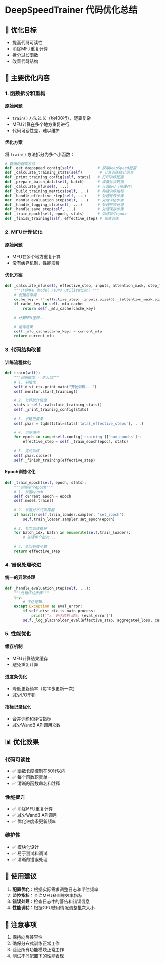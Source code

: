 # DeepSpeedTrainer 代码优化总结

## 🎯 优化目标
- 提高代码可读性
- 消除MFU重复计算
- 拆分过长函数
- 改善代码结构

## 🔧 主要优化内容

### 1. 函数拆分和重构

#### 原始问题
- `train()` 方法过长（约400行），逻辑复杂
- MFU计算在多个地方重复进行
- 代码可读性差，难以维护

#### 优化方案
将 `train()` 方法拆分为多个小函数：

```python
# 新增的辅助方法
def _get_deepspeed_config(self)           # 获取DeepSpeed配置
def _calculate_training_stats(self)        # 计算训练统计信息
def _print_training_config(self, stats)   # 打印训练配置
def _prepare_batch_data(self, batch)      # 准备批次数据
def _calculate_mfu(self, ...)             # 计算MFU（带缓存）
def _build_training_metrics(self, ...)    # 构建训练指标
def _handle_effective_step(self, ...)     # 处理有效步骤
def _handle_evaluation_step(self, ...)    # 处理评估步骤
def _handle_logging_step(self, ...)       # 处理日志记录
def _handle_save_step(self, ...)          # 处理保存步骤
def _train_epoch(self, epoch, stats)      # 训练单个epoch
def _finish_training(self, effective_step) # 完成训练
```

### 2. MFU计算优化

#### 原始问题
- MFU在多个地方重复计算
- 没有缓存机制，性能浪费

#### 优化方案
```python
def _calculate_mfu(self, effective_step, inputs, attention_mask, step_time):
    """计算MFU（Model FLOPs Utilization）"""
    # 创建缓存键
    cache_key = f"{effective_step}_{inputs.size(0)}_{attention_mask.size(1)}"
    if cache_key in self._mfu_cache:
        return self._mfu_cache[cache_key]
    
    # 计算MFU逻辑...
    
    # 缓存结果
    self._mfu_cache[cache_key] = current_mfu
    return current_mfu
```

### 3. 代码结构改善

#### 训练流程优化
```python
def train(self):
    """训练模型 - 主入口"""
    # 1. 初始化
    self.dist_ctx.print_main("开始训练...")
    self.monitor.start_training()
    
    # 2. 计算统计信息
    stats = self._calculate_training_stats()
    self._print_training_config(stats)
    
    # 3. 创建进度条
    self.pbar = tqdm(total=stats['total_effective_steps'], ...)
    
    # 4. 训练循环
    for epoch in range(self.config['training']['num_epochs']):
        effective_step = self._train_epoch(epoch, stats)
    
    # 5. 完成训练
    self.pbar.close()
    self._finish_training(effective_step)
```

#### Epoch训练优化
```python
def _train_epoch(self, epoch, stats):
    """训练单个epoch"""
    # 1. 设置epoch
    self.current_epoch = epoch
    self.model.train()
    
    # 2. 设置分布式采样器
    if hasattr(self.train_loader.sampler, 'set_epoch'):
        self.train_loader.sampler.set_epoch(epoch)
    
    # 3. 批次训练循环
    for batch_idx, batch in enumerate(self.train_loader):
        # 处理单个批次...
        
    # 4. 返回有效步数
    return effective_step
```

### 4. 错误处理改进

#### 统一的异常处理
```python
def _handle_evaluation_step(self, ...):
    """处理评估步骤"""
    try:
        # 评估逻辑...
    except Exception as eval_error:
        if self.dist_ctx.is_main_process:
            print(f"⚠️  评估过程出错: {eval_error}")
        self._log_placeholder_eval(effective_step, aggregated_loss, current_lr)
```

### 5. 性能优化

#### 缓存机制
- MFU计算结果缓存
- 避免重复计算

#### 进度条优化
- 降低更新频率（每10步更新一次）
- 减少I/O开销

#### 指标记录优化
- 合并训练和评估指标
- 减少WandB API调用次数

## 📊 优化效果

### 代码可读性
- ✅ 函数长度控制在50行以内
- ✅ 每个函数职责单一
- ✅ 清晰的函数命名和注释

### 性能提升
- ✅ 消除MFU重复计算
- ✅ 减少WandB API调用
- ✅ 优化进度条更新频率

### 维护性
- ✅ 模块化设计
- ✅ 易于测试和调试
- ✅ 清晰的错误处理

## 🚀 使用建议

1. **配置优化**：根据实际需求调整日志和评估频率
2. **监控指标**：关注MFU和训练效率指标
3. **错误处理**：检查日志中的警告和错误信息
4. **性能调优**：根据GPU使用情况调整批次大小

## 📝 注意事项

1. 保持向后兼容性
2. 确保分布式训练正常工作
3. 验证所有功能模块正常工作
4. 测试不同配置下的性能表现 